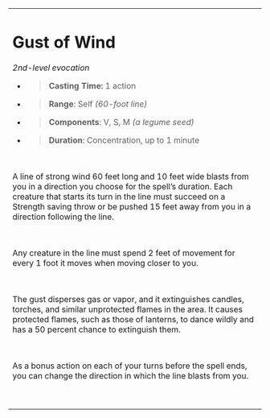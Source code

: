 <table><tbody><tr class="odd"><td><h1 id="gust-of-wind"><strong>Gust of Wind</strong></h1><p><em>2nd-level evocation</em></p><ul><li><blockquote><p><strong>Casting Time:</strong> 1 action</p></blockquote></li><li><blockquote><p><strong>Range</strong>: Self <em>(60-foot line)</em></p></blockquote></li><li><blockquote><p><strong>Components</strong>: V, S, M <em>(a legume seed)</em></p></blockquote></li><li><blockquote><p><strong>Duration</strong>: Concentration, up to 1 minute</p></blockquote></li></ul><p> </p><p>A line of strong wind 60 feet long and 10 feet wide blasts from you in a direction you choose for the spell’s duration. Each creature that starts its turn in the line must succeed on a Strength saving throw or be pushed 15 feet away from you in a direction following the line.</p><p> </p><p>Any creature in the line must spend 2 feet of movement for every 1 foot it moves when moving closer to you.</p><p> </p><p>The gust disperses gas or vapor, and it extinguishes candles, torches, and similar unprotected flames in the area. It causes protected flames, such as those of lanterns, to dance wildly and has a 50 percent chance to extinguish them.</p><p> </p><p>As a bonus action on each of your turns before the spell ends, you can change the direction in which the line blasts from you.</p><p> </p></td></tr></tbody></table>